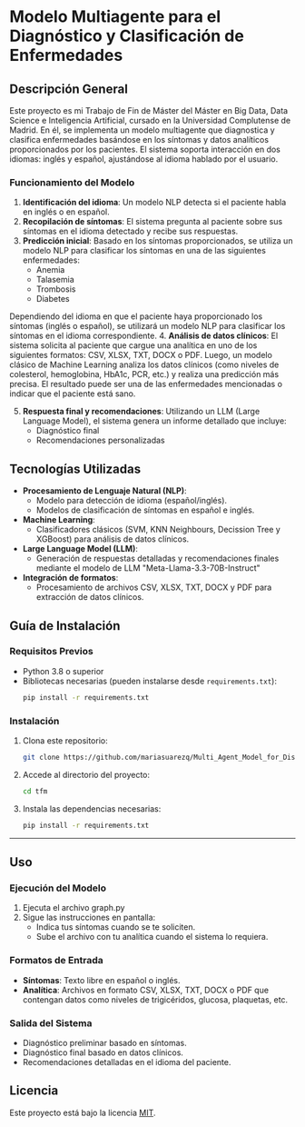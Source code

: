 # Modelo Multiagente para el Diagnóstico y Clasificación de Enfermedades

## Descripción General
Este proyecto es mi Trabajo de Fin de Máster del Máster en Big Data, Data Science e Inteligencia Artificial, cursado en la Universidad Complutense de Madrid. En él, se implementa un modelo multiagente que diagnostica y clasifica enfermedades basándose en los síntomas y datos analíticos proporcionados por los pacientes. El sistema soporta interacción en dos idiomas: inglés y español, ajustándose al idioma hablado por el usuario.

### Funcionamiento del Modelo
1. **Identificación del idioma**: Un modelo NLP detecta si el paciente habla en inglés o en español.
2. **Recopilación de síntomas**: El sistema pregunta al paciente sobre sus síntomas en el idioma detectado y recibe sus respuestas.
3. **Predicción inicial**: Basado en los síntomas proporcionados, se utiliza un modelo NLP para clasificar los síntomas en una de las siguientes enfermedades:
   - Anemia
   - Talasemia
   - Trombosis
   - Diabetes
   
Dependiendo del idioma en que el paciente haya proporcionado los síntomas (inglés o español), se utilizará un modelo NLP para clasificar los síntomas en el idioma correspondiente.
4. **Análisis de datos clínicos**: El sistema solicita al paciente que cargue una analítica en uno de los siguientes formatos: CSV, XLSX, TXT, DOCX o PDF. Luego, un modelo clásico de Machine Learning analiza los datos clínicos (como niveles de colesterol, hemoglobina, HbA1c, PCR, etc.) y realiza una predicción más precisa. El resultado puede ser una de las enfermedades mencionadas o indicar que el paciente está sano.

5. **Respuesta final y recomendaciones**: Utilizando un LLM (Large Language Model), el sistema genera un informe detallado que incluye:
   - Diagnóstico final
   - Recomendaciones personalizadas


## Tecnologías Utilizadas
- **Procesamiento de Lenguaje Natural (NLP)**:
  - Modelo para detección de idioma (español/inglés).
  - Modelos de clasificación de síntomas en español e inglés.
- **Machine Learning**:
  - Clasificadores clásicos (SVM, KNN Neighbours, Decission Tree y XGBoost) para análisis de datos clínicos.
- **Large Language Model (LLM)**:
  - Generación de respuestas detalladas y recomendaciones finales mediante el modelo de LLM "Meta-Llama-3.3-70B-Instruct"
- **Integración de formatos**:
  - Procesamiento de archivos CSV, XLSX, TXT, DOCX y PDF para extracción de datos clínicos.


## Guía de Instalación
### Requisitos Previos
- Python 3.8 o superior
- Bibliotecas necesarias (pueden instalarse desde `requirements.txt`):
  ```bash
  pip install -r requirements.txt
  ```

### Instalación
1. Clona este repositorio:
   ```bash
   git clone https://github.com/mariasuarezq/Multi_Agent_Model_for_Disease_Diagnosis_and_Classification
   ```
2. Accede al directorio del proyecto:
   ```bash
   cd tfm
   ```
3. Instala las dependencias necesarias:
   ```bash
   pip install -r requirements.txt
   ```

---

## Uso
### Ejecución del Modelo
1. Ejecuta el archivo graph.py
2. Sigue las instrucciones en pantalla:
   - Indica tus síntomas cuando se te soliciten.
   - Sube el archivo con tu analítica cuando el sistema lo requiera.

### Formatos de Entrada
- **Síntomas**: Texto libre en español o inglés.
- **Analítica**: Archivos en formato CSV, XLSX, TXT, DOCX o PDF que contengan datos como niveles de trigicéridos, glucosa, plaquetas, etc.

### Salida del Sistema
- Diagnóstico preliminar basado en síntomas.
- Diagnóstico final basado en datos clínicos.
- Recomendaciones detalladas en el idioma del paciente.



## Licencia
Este proyecto está bajo la licencia [MIT](LICENSE).



  